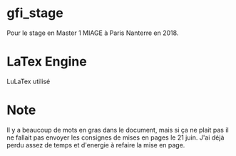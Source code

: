 # gfi_stage

Pour le stage en Master 1 MIAGE à Paris Nanterre en 2018.

# LaTex Engine

LuLaTex utilisé

# Note

Il y a beaucoup de mots en gras dans le document, mais si ça ne plait pas il ne fallait pas envoyer les consignes de mises en pages le 21 juin. J'ai déjà perdu assez de temps et d'energie à refaire la mise en page.
